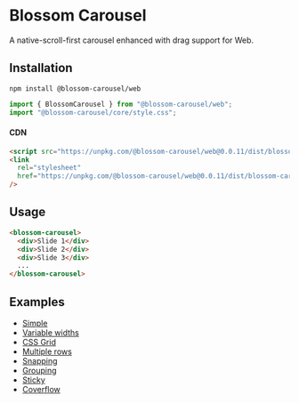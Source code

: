 # Blossom Carousel

A native-scroll-first carousel enhanced with drag support for Web.

## Installation

`npm install @blossom-carousel/web`

```javascript
import { BlossomCarousel } from "@blossom-carousel/web";
import "@blossom-carousel/core/style.css";
```

#### CDN

```html
<script src="https://unpkg.com/@blossom-carousel/web@0.0.11/dist/blossom-carousel-web.umd.cjs"></script>
<link
  rel="stylesheet"
  href="https://unpkg.com/@blossom-carousel/web@0.0.11/dist/blossom-carousel-web.umd.cjs"
/>
```

## Usage

```html
<blossom-carousel>
  <div>Slide 1</div>
  <div>Slide 2</div>
  <div>Slide 3</div>
  ...
</blossom-carousel>
```

## Examples

- [Simple](https://www.blossom-carousel.com/docs/examples#simple)
- [Variable widths](https://www.blossom-carousel.com/docs/examples#variable-widths)
- [CSS Grid](https://www.blossom-carousel.com/docs/examples#css-grid)
- [Multiple rows](https://www.blossom-carousel.com/docs/examples#multiple-rows)
- [Snapping](https://www.blossom-carousel.com/docs/examples#snapping)
- [Grouping](https://www.blossom-carousel.com/docs/examples#grouping)
- [Sticky](https://www.blossom-carousel.com/docs/examples#sticky)
- [Coverflow](https://www.blossom-carousel.com/docs/examples#cover-flow)
